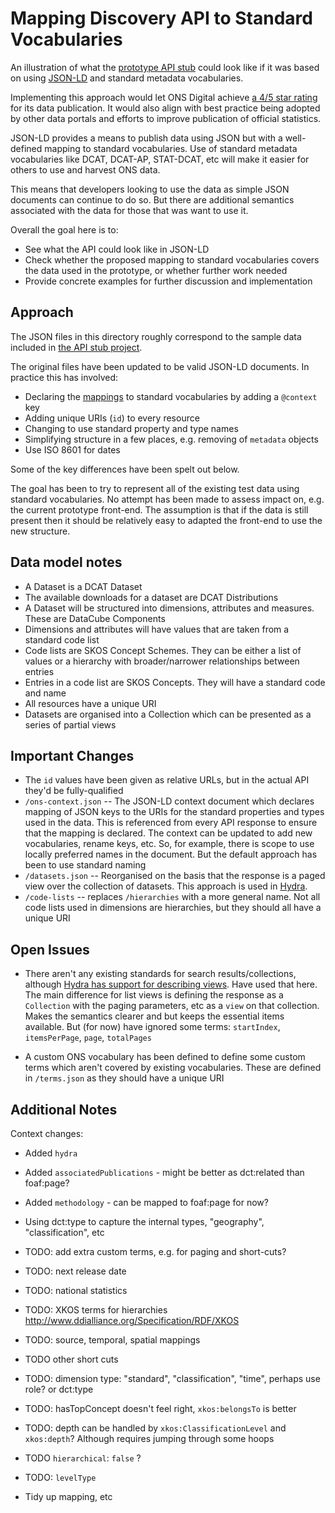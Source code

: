 # Mapping Discovery API to Standard Vocabularies

An illustration of what the [prototype API stub](https://github.com/ONSdigital/dp-dd-api-stub) could look like if it was based on using 
[JSON-LD](https://www.w3.org/TR/json-ld/) and standard metadata vocabularies.

Implementing this approach would let ONS Digital achieve [a 4/5 star rating](http://5stardata.info/en/) for its data publication. It would 
also align with best practice being adopted by other data portals and efforts to improve publication of official statistics.

JSON-LD provides a means to publish data using JSON but with a well-defined mapping to standard vocabularies. Use of standard metadata vocabularies 
like DCAT, DCAT-AP, STAT-DCAT, etc will make it easier for others to use and harvest ONS data.

This means that developers looking to use the data as simple JSON documents can continue to do so. But there are additional semantics associated 
with the data for those that was want to use it.

Overall the goal here is to:

* See what the API could look like in JSON-LD
* Check whether the proposed mapping to standard vocabularies covers the data used in the prototype, or whether further work needed
* Provide concrete examples for further discussion and implementation
 
## Approach
 
The JSON files in this directory roughly correspond to the sample data included in 
[the API stub project](https://github.com/ONSdigital/dp-dd-api-stub/tree/develop/stub/data).

The original files have been updated to be valid JSON-LD documents. In practice this has involved:

* Declaring the [mappings](ons-context.json) to standard vocabularies by adding a `@context` key
* Adding unique URIs (`id`) to every resource 
* Changing to use standard property and type names
* Simplifying structure in a few places, e.g. removing of `metadata` objects
* Use ISO 8601 for dates

Some of the key differences have been spelt out below.

The goal has been to try to represent all of the existing test data using standard vocabularies. No attempt has been made to assess impact on, e.g. the 
current prototype front-end. The assumption is that if the data is still present then it should be relatively easy to adapted the front-end to 
use the new structure.

## Data model notes

* A Dataset is a DCAT Dataset
* The available downloads for a dataset are DCAT Distributions
* A Dataset will be structured into dimensions, attributes and measures. These are DataCube Components
* Dimensions and attributes will have values that are taken from a standard code list
* Code lists are SKOS Concept Schemes. They can be either a list of values or a hierarchy with broader/narrower relationships between entries
* Entries in a code list are SKOS Concepts. They will have a standard code and name
* All resources have a unique URI
* Datasets are organised into a Collection which can be presented as a series of partial views

## Important Changes

* The `id` values have been given as relative URLs, but in the actual API they'd be fully-qualified
* `/ons-context.json` -- The JSON-LD context document which declares mapping of JSON keys to the URIs for the standard properties and types used in the data. This is referenced from every API response to ensure that the mapping is declared. The context can be updated to add new vocabularies, rename keys, etc. So, for example, there is scope to use locally preferred names in the document. But the default approach has been to use standard naming
* `/datasets.json` -- Reorganised on the basis that the response is a paged view over the collection of datasets. This approach is used in [Hydra](http://www.hydra-cg.com/spec/latest/core/#collections).
* `/code-lists` -- replaces `/hierarchies` with a more general name. Not all code lists used in dimensions are hierarchies, but they should all have a unique URI

## Open Issues

* There aren't any existing standards for search results/collections, although [Hydra has support for describing views](http://www.hydra-cg.com/spec/latest/core/#collections). Have used 
that here. The main difference for list views is defining the response as a `Collection` with the paging parameters, etc as a `view` on that collection. Makes the semantics clearer and but keeps the essential items available. But (for now) have ignored some terms: `startIndex`, `itemsPerPage`, `page`, `totalPages`

* A custom ONS vocabulary has been defined to define some custom terms which aren't covered by existing vocabularies. These are defined in `/terms.json` as they should have a unique URI


## Additional Notes

Context changes:
    
* Added `hydra`
* Added `associatedPublications` - might be better as dct:related than foaf:page?
* Added `methodology` - can be mapped to foaf:page for now?
* Using dct:type to capture the internal types, "geography", "classification", etc

* TODO: add extra custom terms, e.g. for paging and short-cuts?
* TODO: next release date
* TODO: national statistics
* TODO: XKOS terms for hierarchies http://www.ddialliance.org/Specification/RDF/XKOS
* TODO: source, temporal, spatial mappings
* TODO other short cuts
* TODO: dimension type: "standard", "classification", "time", perhaps use role? or dct:type
* TODO: hasTopConcept doesn't feel right, `xkos:belongsTo` is better
* TODO: depth can be handled by `xkos:ClassificationLevel` and `xkos:depth`? Although requires jumping through some hoops   
* TODO `hierarchical`: `false` ?
* TODO: `levelType`
* Tidy up mapping, etc
